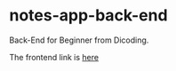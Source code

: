 # notes-app-back-end
Back-End for Beginner from Dicoding.

The frontend link is [here](http://notesapp-v1.dicodingacademy.com/)
